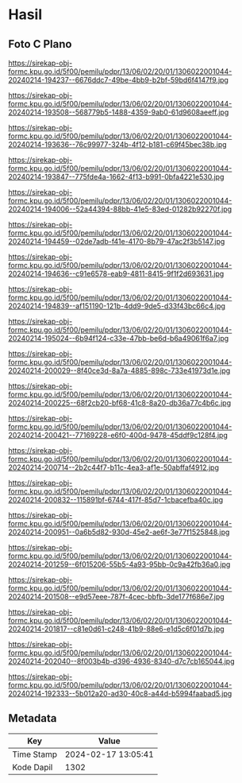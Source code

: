 # Hasil

## Foto C Plano

https://sirekap-obj-formc.kpu.go.id/5f00/pemilu/pdpr/13/06/02/20/01/1306022001044-20240214-194237--6676ddc7-49be-4bb9-b2bf-59bd6f4147f9.jpg

https://sirekap-obj-formc.kpu.go.id/5f00/pemilu/pdpr/13/06/02/20/01/1306022001044-20240214-193508--568779b5-1488-4359-9ab0-61d9608aeeff.jpg

https://sirekap-obj-formc.kpu.go.id/5f00/pemilu/pdpr/13/06/02/20/01/1306022001044-20240214-193636--76c99977-324b-4f12-b181-c69f45bec38b.jpg

https://sirekap-obj-formc.kpu.go.id/5f00/pemilu/pdpr/13/06/02/20/01/1306022001044-20240214-193847--775fde4a-1662-4f13-b991-0bfa4221e530.jpg

https://sirekap-obj-formc.kpu.go.id/5f00/pemilu/pdpr/13/06/02/20/01/1306022001044-20240214-194006--52a44394-88bb-41e5-83ed-01282b92270f.jpg

https://sirekap-obj-formc.kpu.go.id/5f00/pemilu/pdpr/13/06/02/20/01/1306022001044-20240214-194459--02de7adb-f41e-4170-8b79-47ac2f3b5147.jpg

https://sirekap-obj-formc.kpu.go.id/5f00/pemilu/pdpr/13/06/02/20/01/1306022001044-20240214-194636--c91e6578-eab9-4811-8415-9f1f2d693631.jpg

https://sirekap-obj-formc.kpu.go.id/5f00/pemilu/pdpr/13/06/02/20/01/1306022001044-20240214-194839--af151190-121b-4dd9-9de5-d33f43bc66c4.jpg

https://sirekap-obj-formc.kpu.go.id/5f00/pemilu/pdpr/13/06/02/20/01/1306022001044-20240214-195024--6b94f124-c33e-47bb-be6d-b6a49061f6a7.jpg

https://sirekap-obj-formc.kpu.go.id/5f00/pemilu/pdpr/13/06/02/20/01/1306022001044-20240214-200029--8f40ce3d-8a7a-4885-898c-733e41973d1e.jpg

https://sirekap-obj-formc.kpu.go.id/5f00/pemilu/pdpr/13/06/02/20/01/1306022001044-20240214-200225--68f2cb20-bf68-41c8-8a20-db36a77c4b6c.jpg

https://sirekap-obj-formc.kpu.go.id/5f00/pemilu/pdpr/13/06/02/20/01/1306022001044-20240214-200421--77169228-e6f0-400d-9478-45ddf9c128f4.jpg

https://sirekap-obj-formc.kpu.go.id/5f00/pemilu/pdpr/13/06/02/20/01/1306022001044-20240214-200714--2b2c44f7-b11c-4ea3-af1e-50abffaf4912.jpg

https://sirekap-obj-formc.kpu.go.id/5f00/pemilu/pdpr/13/06/02/20/01/1306022001044-20240214-200832--115891bf-6744-417f-85d7-1cbacefba40c.jpg

https://sirekap-obj-formc.kpu.go.id/5f00/pemilu/pdpr/13/06/02/20/01/1306022001044-20240214-200951--0a6b5d82-930d-45e2-ae6f-3e77f1525848.jpg

https://sirekap-obj-formc.kpu.go.id/5f00/pemilu/pdpr/13/06/02/20/01/1306022001044-20240214-201259--6f015206-55b5-4a93-95bb-0c9a42fb36a0.jpg

https://sirekap-obj-formc.kpu.go.id/5f00/pemilu/pdpr/13/06/02/20/01/1306022001044-20240214-201508--e9d57eee-787f-4cec-bbfb-3de177f686e7.jpg

https://sirekap-obj-formc.kpu.go.id/5f00/pemilu/pdpr/13/06/02/20/01/1306022001044-20240214-201817--c81e0d61-c248-41b9-88e6-e1d5c6f01d7b.jpg

https://sirekap-obj-formc.kpu.go.id/5f00/pemilu/pdpr/13/06/02/20/01/1306022001044-20240214-202040--8f003b4b-d396-4936-8340-d7c7cb165044.jpg

https://sirekap-obj-formc.kpu.go.id/5f00/pemilu/pdpr/13/06/02/20/01/1306022001044-20240214-192333--5b012a20-ad30-40c8-a44d-b5994faabad5.jpg


## Metadata

| Key        | Value               |
| ---------- | ------------------- |
| Time Stamp | 2024-02-17 13:05:41 |
| Kode Dapil | 1302                |




